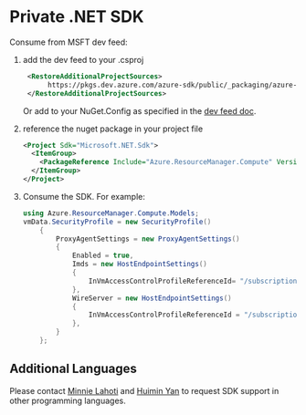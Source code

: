 # Private .NET SDK

Consume from MSFT dev feed:

1. add the dev feed to your .csproj

    ```xml
     <RestoreAdditionalProjectSources>
          https://pkgs.dev.azure.com/azure-sdk/public/_packaging/azure-sdk-for-net/nuget/v3/index.json
     </RestoreAdditionalProjectSources>
    ```

    Or add to your NuGet.Config as specified in the [dev feed doc](https://github.com/Azure/azure-sdk-for-net/blob/f2864e777b8f0067c3948909d8d18bba9c84bf64/CONTRIBUTING.md#nuget-package-dev-feed).

1. reference the nuget package in your project file

    ```xml
    <Project Sdk="Microsoft.NET.Sdk">
      <ItemGroup>
        <PackageReference Include="Azure.ResourceManager.Compute" Version="1.7.0-alpha.20240925.1" />
      </ItemGroup>
    </Project>
    ```

1. Consume the SDK. For example:

    ```c#
    using Azure.ResourceManager.Compute.Models;
    vmData.SecurityProfile = new SecurityProfile()
        {
            ProxyAgentSettings = new ProxyAgentSettings()
            {
                Enabled = true,
                Imds = new HostEndpointSettings()
                {
                    InVmAccessControlProfileReferenceId= "/subscriptions/6e6d1158-04fa-4954-89fc-92805ba952d6/resourcegroups/CPlatProxyAgentTest/Microsoft.Compute/galleries/PROXYAGENTGALLERY/InVMAccessControlProfiles/Windows_WS_Audit/versions/1.0.0",
                },
                WireServer = new HostEndpointSettings()
                {
                    InVmAccessControlProfileReferenceId = "/subscriptions/6e6d1158-04fa-4954-89fc-92805ba952d6/resourcegroups/CPlatProxyAgentTest/Microsoft.Compute/galleries/PROXYAGENTGALLERY/InVMAccessControlProfiles/Windows_Imds_Audit/versions/1.0.0",
                },
            }
        };
    ```

## Additional Languages

Please contact [Minnie Lahoti](mailto:minnielahoti@microsoft.com) and [Huimin Yan](mailto:Huimin.Yan@microsoft.com) to request SDK support in other programming languages.
